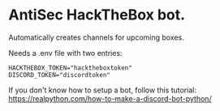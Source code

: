 # AntiSec HackTheBox bot.

Automatically creates channels for upcoming boxes.

Needs a .env file with two entries:

```
HACKTHEBOX_TOKEN="hacktheboxtoken"
DISCORD_TOKEN="discordtoken"
```

If you don't know how to setup a bot, follow this tutorial:
https://realpython.com/how-to-make-a-discord-bot-python/